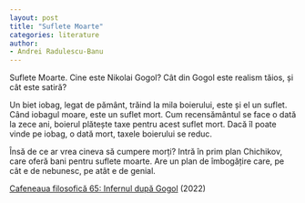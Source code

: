 ```yaml
---
layout: post
title: "Suflete Moarte"
categories: literature
author:
- Andrei Radulescu-Banu
---
```


Suflete Moarte. Cine este Nikolai Gogol? Cât din Gogol este realism tăios, și cât este satiră?

Un biet iobag, legat de pământ, trăind la mila boierului, este și el un suflet. Când iobagul moare, este un suflet mort. Cum recensământul se face o dată la zece ani, boierul plătește taxe pentru acest suflet mort. Dacă îl poate vinde pe iobag, o dată mort, taxele boierului se reduc.

Însă de ce ar vrea cineva să cumpere morți? Intră în prim plan Chichikov, care oferă bani pentru suflete moarte. Are un plan de îmbogățire care, pe cât e de nebunesc, pe atât e de genial.

[Cafeneaua filosofică 65: Infernul după Gogol](https://www.youtube.com/watch?v=oUfvL3bnFQM) (2022)